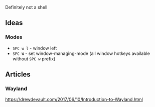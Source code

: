 Definitely not a shell


## Ideas

### Modes

* `SPC w l` - window left
* `SPC W` - set window-managing-mode (all window hotkeys available without `SPC
w` prefix)

## Articles

### Wayland

https://drewdevault.com/2017/06/10/Introduction-to-Wayland.html
